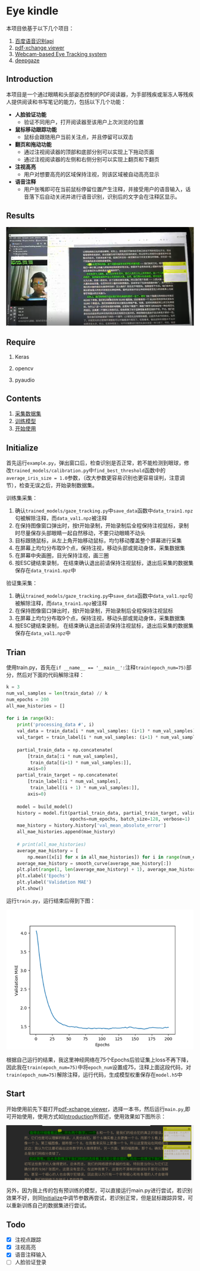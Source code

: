 # Eye kindle

本项目依基于以下几个项目：

1. [百度语音识别api](https://ai.baidu.com/tech/speech)
2. [pdf-xchange viewer](https://www.tracker-software.com/product/pdf-xchange-viewer)
3. [Webcam-based Eye Tracking system](https://github.com/antoinelame/GazeTracking)
4. [deepgaze](https://github.com/mpatacchiola/deepgaze)

## Introduction

本项目是一个通过眼睛和头部姿态控制的PDF阅读器，为手部残疾或渐冻人等残疾人提供阅读和书写笔记的能力，包括以下几个功能：

* **人脸验证功能**
  * 验证不同用户，打开阅读器至该用户上次浏览的位置
* **鼠标移动跟踪功能**
  * 鼠标会跟随用户当前关注点，并且停留可以双击
* **翻页和拖动功能**
  * 通过注视阅读器的顶部和底部分别可以实现上下拖动页面
  * 通过注视阅读器的左侧和右侧分别可以实现上翻页和下翻页
* **注视高亮**
  * 用户对想要高亮的区域保持注视，则该区域被自动高亮显示
* **语音注释**
  * 用户张嘴即可在当前鼠标停留位置产生注释，并接受用户的语音输入，话音落下后自动关闭并进行语音识别，识别后的文字会在注释区显示。

## Results

![images](1.img.png)

## Require

1. Keras
2. opencv

2. pyaudio

## Contents

1. [采集数据集](#Initialize)
2. [训练模型](#Trian)
3. [开始使用](#Start )

## Initialize

首先运行`example.py`，弹出窗口后，检查识别是否正常，若不能检测到眼球，修改`trained_models/calibration.py`中`find_best_threshold`函数中的`average_iris_size = 1.0`参数，（改大参数更容易识别也更容易误判，注意调节），检查无误之后，开始录制数据集。

训练集采集：

1. 确认`trained_models/gaze_tracking.py`中`save_data`函数中`data_train1.npz`句被解除注释，而`data_val1.npz`被注释
2. 在保持图像窗口弹出时，按t开始录制，开始录制后全程保持注视鼠标，录制时尽量保存头部眼睛一起自然移动，不要只动眼睛不动头
3. 目标跟随鼠标，从左上角开始移动鼠标，均匀移动覆盖整个屏幕进行采集
4. 在屏幕上均匀分布取9个点，保持注视，移动头部或晃动身体，采集数据集
5. 在屏幕中央画圈，目光保持注视，画三圈
6. 按ESC键结束录制， 在结束确认退出前请保持注视鼠标，退出后采集的数据集保存在`data_train1.npz`中

验证集采集：

1. 确认`trained_models/gaze_tracking.py`中`save_data`函数中`data_val1.npz`句被解除注释，而`data_train1.npz`被注释
2. 在保持图像窗口弹出时，按t开始录制，开始录制后全程保持注视鼠标
3. 在屏幕上均匀分布取9个点，保持注视，移动头部或晃动身体，采集数据集
4. 按ESC键结束录制， 在结束确认退出前请保持注视鼠标，退出后采集的数据集保存在`data_val1.npz`中

## Trian

使用train.py，首先在`if __name__ == '__main__':`注释`train(epoch_num=75)`部分，然后对下面的代码解除注释：

```python
k = 3
num_val_samples = len(train_data) // k
num_epochs = 200
all_mae_histories = []

for i in range(k):
    print('processing_data #', i)
    val_data = train_data[i * num_val_samples: (i+1) * num_val_samples]
    val_target = train_label[i * num_val_samples: (i+1) * num_val_samples]

    partial_train_data = np.concatenate(
        [train_data[:i * num_val_samples],
         train_data[(i+1) * num_val_samples:]],
        axis=0)
    partial_train_target = np.concatenate(
        [train_label[:i * num_val_samples],
         train_label[(i + 1) * num_val_samples:]],
        axis=0)

    model = build_model()
    history = model.fit(partial_train_data, partial_train_target, validation_data=(val_data, val_target),
                        epochs=num_epochs, batch_size=128, verbose=1)
    mae_history = history.history['val_mean_absolute_error']
    all_mae_histories.append(mae_history)

    # print(all_mae_histories)
    average_mae_history = [
        np.mean([x[i] for x in all_mae_histories]) for i in range(num_epochs)]
    average_mae_history = smooth_curve(average_mae_history[:])
    plt.plot(range(1, len(average_mae_history) + 1), average_mae_history)
    plt.xlabel('Epochs')
    plt.ylabel('Validation MAE')
    plt.show()
```

运行`train.py`，运行结束后得到下图：

![images](Figure_1.png)

根据自己运行的结果，我这里神经网络在75个Epochs后验证集上loss不再下降，因此我在`train(epoch_num=75)`中将`epoch_num`设置成75，注释上面这段代码，对`train(epoch_num=75)`解除注释，运行代码，生成模型权重保存在`model.h5`中

## Start 

开始使用前先下载打开[pdf-xchange viewer](https://www.tracker-software.com/product/pdf-xchange-viewer)，选择一本书，然后运行`main.py`,即可开始使用，使用方式如[Introduction](#Introduction)所叙述，使用效果如下图所示：

![images](2.img.png)

另外，因为我上传的包有预训练的模型，可以直接运行main.py进行尝试，若识别效果不好，则同[Initialize](#Initialize)中调节参数再尝试，若识别正常，但是鼠标跟踪异常，可以重新训练自己的数据集进行尝试。

## Todo

- [x] 注视点跟踪
- [x] 注视高亮
- [x] 语音注释输入
- [ ] 人脸验证登录